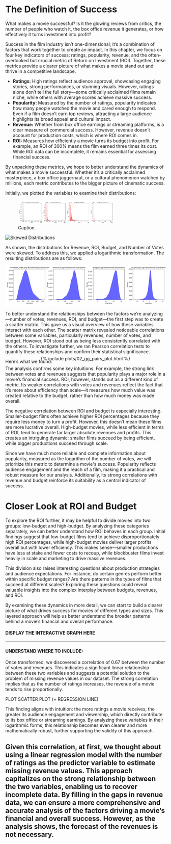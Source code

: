 # The Definition of Success

What makes a movie successful? Is it the glowing reviews from critics, the number of people who watch it, the box office revenue it generates, or how effectively it turns investment into profit? 

Success in the film industry isn’t one-dimensional; it’s a combination of factors that work together to create an impact. In this chapter, we focus on four key indicators of success: ratings, popularity, revenue, and the often-overlooked but crucial metric of Return on Investment (ROI). Together, these metrics provide a clearer picture of what makes a movie stand out and thrive in a competitive landscape.

<ul>
  <li><b>Ratings:</b> High ratings reflect audience approval, showcasing engaging stories, strong performances, or stunning visuals. However, ratings alone don’t tell the full story—some critically acclaimed films remain niche, while others with average scores achieve massive success.</li>
  <li><b>Popularity:</b> Measured by the number of ratings, popularity indicates how many people watched the movie and cared enough to respond. Even if a film doesn’t earn top reviews, attracting a large audience highlights its broad appeal and cultural impact.</li>
  <li><b>Revenue:</b> Whether from box office earnings or streaming platforms, is a clear measure of commercial success. However, revenue doesn’t account for production costs, which is where ROI comes in.</li>
  <li><b>ROI:</b> Measures how efficiently a movie turns its budget into profit. For example, an ROI of 300% means the film earned three times its cost. While ROI data can be incomplete, it remains essential for assessing financial success.</li>
</ul>

By unpacking these metrics, we hope to better understand the dynamics of what makes a movie successful. Whether it’s a critically acclaimed masterpiece, a box office juggernaut, or a cultural phenomenon watched by millions, each metric contributes to the bigger picture of cinematic success.

Initially, we plotted the variables to examine their distributions:

<figure class="center">
  <img src="./assets/img/density_subplots.png" alt = "Illustration of Kircher's Stenographic mirror" class = "center" width="300"> 
   <figcaption>
    Caption.
   </figcaption>
</figure>

<img src="" alt="Skewed Distributions">

As shown, the distributions for Revenue, ROI, Budget, and Number of Votes were skewed. To address this, we applied a logarithmic transformation. The resulting distributions are as follows:

<img src="_includes/images/log_transformed_density_subplots.png" alt="Normal Distributions">

To better understand the relationships between the factors we’re analyzing—number of votes, revenues, ROI, and budget—the first step was to create a scatter matrix. This gave us a visual overview of how these variables interact with each other. The scatter matrix revealed noticeable correlations between some variables, particularly revenues, number of votes, and budget. However, ROI stood out as being less consistently correlated with the others. To investigate further, we ran Pearson correlation tests to quantify these relationships and confirm their statistical significance.

Here’s what we found:

<div style="display: flex; justify-content: center; margin-top: -40px;">
    {% include plots/02_gg_pairs_plot.html %}
</div>

The analysis confirms some key intuitions. For example, the strong link between votes and revenues suggests that popularity plays a major role in a movie’s financial success. ROI, however, stands out as a different kind of metric. Its weaker correlations with votes and revenues reflect the fact that it’s more about efficiency than scale—it measures how much value was created relative to the budget, rather than how much money was made overall.

The negative correlation between ROI and budget is especially interesting. Smaller-budget films often achieve higher ROI percentages because they require less money to turn a profit. However, this doesn’t mean these films are more lucrative overall. High-budget movies, while less efficient in terms of ROI, tend to generate far larger absolute revenues and profits. This creates an intriguing dynamic: smaller films succeed by being efficient, while bigger productions succeed through scale.

Since we have much more reliable and complete information about popularity, measured as the logarithm of the number of votes, we will prioritize this metric to determine a movie's success. Popularity reflects audience engagement and the reach of a film, making it a practical and robust measure for our analysis. Additionally, its strong correlations with revenue and budget reinforce its suitability as a central indicator of success.


#  Closer Look at ROI and Budget
To explore the ROI further, it may be helpful to divide movies into two groups: low-budget and high-budget. By analyzing these categories separately, we can better understand how ROI behaves in each group. Initial findings suggest that low-budget films tend to achieve disproportionately high ROI percentages, while high-budget movies deliver larger profits overall but with lower efficiency. This makes sense—smaller productions have less at stake and fewer costs to recoup, while blockbuster films invest heavily in scale and marketing to drive massive revenues.

This division also raises interesting questions about production strategies and audience expectations. For instance, do certain genres perform better within specific budget ranges? Are there patterns in the types of films that succeed at different scales? Exploring these questions could reveal valuable insights into the complex interplay between budgets, revenues, and ROI.

By examining these dynamics in more detail, we can start to build a clearer picture of what drives success for movies of different types and sizes. This layered approach will help us better understand the broader patterns behind a movie’s financial and overall performance.

#### DISPLAY THE INTERACTIVE GRAPH HERE


--------------------------------------------------------------------------------------------------------------
#### UNDERSTAND WHERE TO INCLUDE:

Once transformed, we discovered a correlation of 0.67 between the number of votes and revenues. This indicates a significant linear relationship between these two variables and suggests a potential solution to the problem of missing revenue values in our dataset. The strong correlation implies that as the number of ratings increases, the revenue of a movie tends to rise proportionally.

PLOT SCATTER PLOT (+ REGRESSION LINE)

This finding aligns with intuition: the more ratings a movie receives, the greater its audience engagement and viewership, which directly contribute to its box office or streaming earnings. By analyzing these variables in their logarithmic forms, this relationship becomes even clearer and more mathematically robust, further supporting the validity of this approach.

Given this correlation, at first, we thought about using a linear regression model with the number of ratings as the predictor variable to estimate missing revenue values. This approach capitalizes on the strong relationship between the two variables, enabling us to recover incomplete data. By filling in the gaps in revenue data, we can ensure a more comprehensive and accurate analysis of the factors driving a movie’s financial and overall success. However, as the analysis shows, the forecast of the revenues is not necessary.
-------------------------------------------------------------------------------------------------------------------